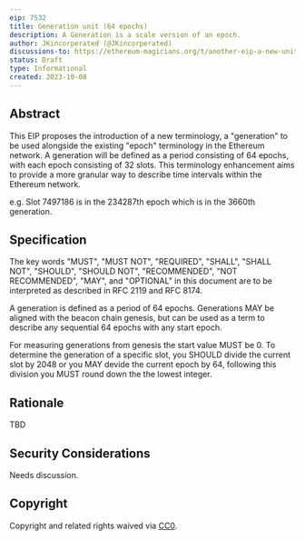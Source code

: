 ```yaml
---
eip: 7532
title: Generation unit (64 epochs)
description: A Generation is a scale version of an epoch.
author: JKincorperated (@JKincorperated)
discussions-to: https://ethereum-magicians.org/t/another-eip-a-new-unit-the-generation/16024
status: Draft
type: Informational
created: 2023-10-08
---
```


## Abstract

This EIP proposes the introduction of a new terminology, a "generation" to be used alongside the existing "epoch" terminology in the Ethereum network. A generation will be defined as a period consisting of 64 epochs, with each epoch consisting of 32 slots. This terminology enhancement aims to provide a more granular way to describe time intervals within the Ethereum network.

e.g. Slot 7497186 is in the 234287th epoch which is in the 3660th generation.

## Specification

The key words "MUST", "MUST NOT", "REQUIRED", "SHALL", "SHALL NOT", "SHOULD", "SHOULD NOT", "RECOMMENDED", "NOT RECOMMENDED", "MAY", and "OPTIONAL" in this document are to be interpreted as described in RFC 2119 and RFC 8174.

A generation is defined as a period of 64 epochs. Generations MAY be aligned with the beacon chain genesis, but can be used as a term to describe any sequential 64 epochs with any start epoch.

For measuring generations from genesis the start value MUST be 0. To determine the generation of a specific slot, you SHOULD divide the current slot by 2048 or you MAY devide the current epoch by 64, following this division you MUST round down the the lowest integer.


## Rationale

TBD

## Security Considerations

Needs discussion.

## Copyright

Copyright and related rights waived via [CC0](../LICENSE.md).
